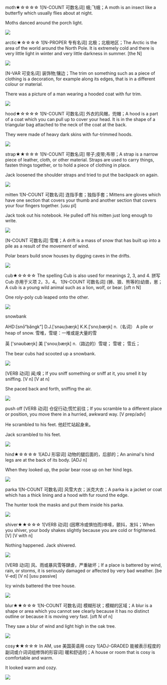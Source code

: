 moth★☆☆☆☆
1[N-COUNT 可数名词] 蛾;飞蛾；A moth is an insect like a butterfly which usually flies about at night.

Moths danced around the porch light.

![](http://news.nationalgeographic.com/content/dam/news/2015/08/11/deathsheadmoth.jpg)

arctic★☆☆☆☆
1[N-PROPER 专有名词] 北极；北极地区；The Arctic is the area of the world around the North Pole. It is extremely cold and there is very little light in winter and very little darkness in summer. [the N]

![](https://csis-prod.s3.amazonaws.com/s3fs-public/styles/csis_banner/public/region/160415_artic.jpg?itok=10IELHWn)

[N-VAR 可变名词] 装饰物;镶边；The trim on something such as a piece of clothing is a decoration, for example along its edges, that is in a different colour or material.

There was a picture of a man wearing a hooded coat with fur trim.

![](https://cdnc.lystit.com/photos/1bdd-2015/11/03/sofia-cashmere-charcoal-hooded-real-fur-trim-cardigan-gray-product-0-139724961-normal.jpeg)

hood★☆☆☆☆
1[N-COUNT 可数名词] 外衣的风帽，兜帽；A hood is a part of a coat which you can pull up to cover your head. It is in the shape of a triangular bag attached to the neck of the coat at the back.

They were made of heavy dark skins with fur-trimmed hoods.

![](http://3.bp.blogspot.com/-xebSVHqOU1Q/UdGWQzkpGkI/AAAAAAAABxY/5IKE0UICi1w/s363/hood.png)

strap★★☆☆☆
1[N-COUNT 可数名词] 带子;皮带;布带；A strap is a narrow piece of leather, cloth, or other material. Straps are used to carry things, fasten things together, or to hold a piece of clothing in place.

Jack loosened the shoulder straps and tried to put the backpack on again.

![](https://cdn.shopify.com/s/files/1/0532/0233/products/keep-it-up-shoulder-strap-2.jpg?v=1434757074)

mitten
1[N-COUNT 可数名词] 连指手套；独指手套；Mittens are gloves which have one section that covers your thumb and another section that covers your four fingers together. [usu pl]

Jack took out his notebook. He pulled off his mitten just long enough to write.

![](http://content.mycutegraphics.com/graphics/clothing/mittens-green.png)

[N-COUNT 可数名词] 雪堆；A drift is a mass of snow that has built up into a pile as a result of the movement of wind.

Polar bears build snow houses by digging caves in the drifts.

![](http://2.bp.blogspot.com/-V6PJwDdgNSY/VM6spmzfvUI/AAAAAAAALro/I_MoiNMmjyo/s1600/IMG_3606.JPG)

cub★☆☆☆☆
The spelling Cub is also used for meanings 2, 3, and 4. 拼写 Cub 亦用于义项 2，3，4。
1[N-COUNT 可数名词] (狮、狼、熊等的)幼兽，崽；A cub is a young wild animal such as a lion, wolf, or bear. [oft n N]

One roly-poly cub leaped onto the other.

![](http://www.the-digital-picture.com/Images/Pics/2014/2014-06-06_19-06-07.jpg)

snowbank

AHD:[snō“băngk”] 
D.J.[ˈsnəʊˌbæŋk]
K.K.[ˈsnoˌbæŋk]
n.（名词）
A pile or heap of snow.
雪堆，雪堤：一堆或是大量的雪

英 ['snəʊbæŋk]  美 ['snoʊˌbæŋk] 
n.（路边的）雪堤； 雪坡； 雪丘；

The bear cubs had scooted up a snowbank.

![](http://static1.squarespace.com/static/5885135fd2b857134e3f6606/5897e6fb3045444cde8450a4/5897f9b53045444cde857d07/1486354869100/jh0738_snowbank.jpg?format=original)

[VERB 动词] 闻;嗅；If you sniff something or sniff at it, you smell it by sniffing. [V n] [V at n]

She paced back and forth, sniffing the air.

![](http://i.telegraph.co.uk/multimedia/archive/02792/cold-air_2792257b.jpg)

push off
[VERB 动词] 仓促行动;慌忙前往；If you scramble to a different place or position, you move there in a hurried, awkward way. [V prep/adv]

He scrambled to his feet.
他赶忙站起身来。

Jack scrambled to his feet.

![](http://i3.irishmirror.ie/incoming/article5516671.ece/ALTERNATES/s1227b/PAY-Buckingham-Palace-guard-slips-and-falls.jpg)

hind★☆☆☆☆
1[ADJ 形容词] 动物的腿后面的，后部的；An animal's hind legs are at the back of its body. [ADJ n]

When they looked up, the polar bear rose up on her hind legs.

![](https://s-media-cache-ak0.pinimg.com/originals/65/48/19/654819fa1ef14df8d04dbbc9d8f61350.jpg)

parka
1[N-COUNT 可数名词] 风雪大衣；派克大衣；A parka is a jacket or coat which has a thick lining and a hood with fur round the edge.

The hunter took the masks and put them inside his parka.

![](https://i1.adis.ws/i/jpl/bl_236868_a)


shiver★★☆☆☆
1[VERB 动词] (因寒冷或惧怕而)哆嗦，颤抖，发抖；When you shiver, your body shakes slightly because you are cold or frightened. [V] [V with n]

Nothing happened.
Jack shivered.

![](http://cdn.images.express.co.uk/img/dynamic/11/590x/200375157-001-458048.jpg)


[VERB 动词] 风、雨或暴风雪等肆虐，严重破坏；If a place is battered by wind, rain, or storms, it is seriously damaged or affected by very bad weather. [be V-ed] [V n] [usu passive]

Icy winds battered the tree house.

![](https://lintvwpri.files.wordpress.com/2014/03/cape-cod-waves.jpg?w=650)

blur★★☆☆☆
1[N-COUNT 可数名词] 模糊形状；模糊的区域；A blur is a shape or area which you cannot see clearly because it has no distinct outline or because it is moving very fast. [oft N of n]

They saw a blur of wind and light high in the oak tree.

![](https://media.treehugger.com/assets/images/2011/10/wind-turbine-motion-blur.jpg.696x0_q70_crop-smart.jpg)

cosy★★☆☆☆
In AM, use 美国英语用 cozy
1[ADJ-GRADED 能被表示程度的副词或介词词组修饰的形容词] 暖和舒适的；A house or room that is cosy is comfortable and warm.

It looked warm and cozy.

![](http://www.lovethispic.com/uploaded_images/139011-Cozy-Cabin-Bed.jpg)




